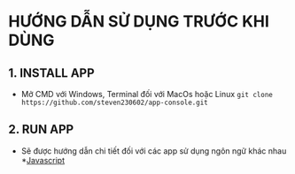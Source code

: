 # HƯỚNG DẪN SỬ DỤNG TRƯỚC KHI DÙNG

## 1. INSTALL APP
* Mở CMD với Windows, Terminal đối với MacOs hoặc Linux
   ```git clone https://github.com/steven230602/app-console.git```
## 2. RUN APP
* Sẽ được hướng dẫn chi tiết đối với các app sử dụng ngôn ngữ khác nhau
   *[Javascript](https://github.com/steven230602/app-console/tree/master/javascript)
  
